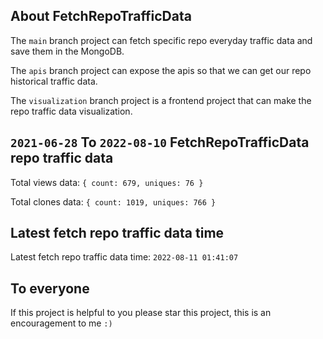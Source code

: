 ## About FetchRepoTrafficData

The `main` branch project can fetch specific repo everyday traffic data and save them in the MongoDB.

The `apis` branch project can expose the apis so that we can get our repo historical traffic data.

The `visualization` branch project is a frontend project that can make the repo traffic data visualization.

## `2021-06-28` To `2022-08-10` FetchRepoTrafficData repo traffic data

Total views data: `{ count: 679, uniques: 76 }`

Total clones data: `{ count: 1019, uniques: 766 }`

## Latest fetch repo traffic data time

Latest fetch repo traffic data time: `2022-08-11 01:41:07`

## To everyone

If this project is helpful to you please star this project, this is an encouragement to me `:)`



